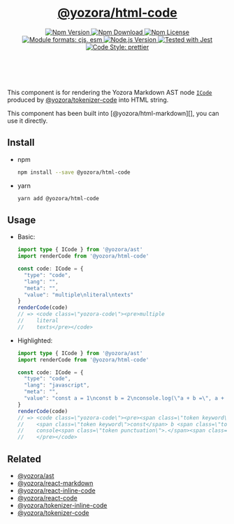 <header>
  <h1 align="center">
    <a href="https://github.com/guanghechen/yozora-html/tree/main/packages/code#readme">@yozora/html-code</a>
  </h1>
  <div align="center">
    <a href="https://www.npmjs.com/package/@yozora/html-code">
      <img
        alt="Npm Version"
        src="https://img.shields.io/npm/v/@yozora/html-code.svg"
      />
    </a>
    <a href="https://www.npmjs.com/package/@yozora/html-code">
      <img
        alt="Npm Download"
        src="https://img.shields.io/npm/dm/@yozora/html-code.svg"
      />
    </a>
    <a href="https://www.npmjs.com/package/@yozora/html-code">
      <img
        alt="Npm License"
        src="https://img.shields.io/npm/l/@yozora/html-code.svg"
      />
    </a>
    <a href="#install">
      <img
        alt="Module formats: cjs, esm"
        src="https://img.shields.io/badge/module_formats-cjs%2C%20esm-green.svg"
      />
    </a>
    <a href="https://github.com/nodejs/node">
      <img
        alt="Node.js Version"
        src="https://img.shields.io/node/v/@yozora/html-code"
      />
    </a>
    <a href="https://github.com/facebook/jest">
      <img
        alt="Tested with Jest"
        src="https://img.shields.io/badge/tested_with-jest-9c465e.svg"
      />
    </a>
    <a href="https://github.com/prettier/prettier">
      <img
        alt="Code Style: prettier"
        src="https://img.shields.io/badge/code_style-prettier-ff69b4.svg?style=flat-square"
      />
    </a>
  </div>
</header>
<br/>

This component is for rendering the Yozora Markdown AST node [`ICode`][@yozora/ast] 
produced by [@yozora/tokenizer-code][] into HTML string.

This component has been built into [@yozora/html-markdown][], you can use it directly.

## Install

* npm

  ```bash
  npm install --save @yozora/html-code
  ```

* yarn

  ```bash
  yarn add @yozora/html-code
  ```


## Usage

* Basic:

  ```typescript
  import type { ICode } from '@yozora/ast'
  import renderCode from '@yozora/html-code'

  const code: ICode = {
    "type": "code",
    "lang": "",
    "meta": "",
    "value": "multiple\nliteral\ntexts"
  }
  renderCode(code)
  // => <code class=\"yozora-code\"><pre>multiple
  //    literal
  //    texts</pre></code>
  ```

* Highlighted:

  ```typescript
  import type { ICode } from '@yozora/ast'
  import renderCode from '@yozora/html-code'

  const code: ICode = {
    "type": "code",
    "lang": "javascript",
    "meta": "",
    "value": "const a = 1\nconst b = 2\nconsole.log(\"a + b =\", a + b)\n"
  }
  renderCode(code)
  // => <code class=\"yozora-code\"><pre><span class=\"token keyword\">const</span> a <span class=\"token operator\">=</span> <span class=\"token number\">1</span>
  //    <span class=\"token keyword\">const</span> b <span class=\"token operator\">=</span> <span class=\"token number\">2</span>
  //    console<span class=\"token punctuation\">.</span><span class=\"token function\">log</span><span class=\"token punctuation\">(</span><span class=\"token string\">\"a + b =\"</span><span class=\"token punctuation\">,</span> a <span class=\"token operator\">+</span> b<span class=\"token punctuation\">)</span>
  //    </pre></code>
  ```

## Related

* [@yozora/ast][]
* [@yozora/react-markdown][]
* [@yozora/react-inline-code][]
* [@yozora/react-code][]
* [@yozora/tokenizer-inline-code][]
* [@yozora/tokenizer-code][]


[@yozora/ast]: https://www.npmjs.com/package/@yozora/ast#code
[@yozora/react-markdown]: https://www.npmjs.com/package/@yozora/react-markdown
[@yozora/tokenizer-inline-code]: https://www.npmjs.com/package/@yozora/tokenizer-inline-code
[@yozora/tokenizer-code]: https://www.npmjs.com/package/@yozora/tokenizer-code
[@yozora/react-inline-code]: https://www.npmjs.com/package/@yozora/react-inline-code
[@yozora/react-code]: https://www.npmjs.com/package/@yozora/react-code
[mdast]: https://github.com/syntax-tree/mdast#code